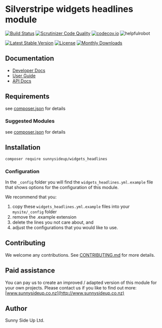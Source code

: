 # Silverstripe widgets headlines module
[![Build Status](https://travis-ci.org/sunnysideup/silverstripe-widgets_headlines.svg?branch=master)](https://travis-ci.org/sunnysideup/silverstripe-widgets_headlines)
[![Scrutinizer Code Quality](https://scrutinizer-ci.com/g/sunnysideup/silverstripe-widgets_headlines/badges/quality-score.png?b=master)](https://scrutinizer-ci.com/g/sunnysideup/silverstripe-widgets_headlines/?branch=master)
[![codecov.io](https://codecov.io/github/sunnysideup/silverstripe-widgets_headlines/coverage.svg?branch=master)](https://codecov.io/github/sunnysideup/silverstripe-widgets_headlines?branch=master)
![helpfulrobot](https://helpfulrobot.io/sunnysideup/widgets_headlines/badge)

[![Latest Stable Version](https://poser.pugx.org/sunnysideup/widgets_headlines/version)](https://packagist.org/packages/sunnysideup/widgets_headlines)
[![License](https://poser.pugx.org/sunnysideup/widgets_headlines/license)](https://packagist.org/packages/sunnysideup/widgets_headlines)
[![Monthly Downloads](https://poser.pugx.org/sunnysideup/widgets_headlines/d/monthly)](https://packagist.org/packages/sunnysideup/widgets_headlines)


## Documentation



 * [Developer Docs](docs/en/INDEX.md)
 * [User Guide](docs/en/userguide.md)
 * [API Docs](http://docs.ssmods.com/sunnysideup/widgets_headlines/classes.xhtml)

## Requirements



see [composer.json](composer.json) for details

### Suggested Modules



see [composer.json](composer.json) for details


## Installation


```
composer require sunnysideup/widgets_headlines
```

### Configuration



In the `_config` folder you will find the `widgets_headlines.yml.example`
file that shows options for the configuration of this module.

We recommend that you:

  1. copy these `widgets_headlines.yml.example` files into your
`mysite/_config` folder
  2. remove the .example extension
  3. delete the lines you not care about, and
  4. adjust the configurations that you would like to use.


## Contributing



We welcome any contributions. See [CONTRIBUTING.md](CONTRIBUTING.md) for more details.

## Paid assistance



You can pay us to create an improved / adapted version of this module for your own projects.  Please contact us if you like to find out more: [www.sunnysideup.co.nz](http://www.sunnysideup.co.nz)

## Author



Sunny Side Up Ltd.
